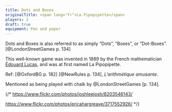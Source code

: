 ```yaml
---
title: Dots and Boxes
originalTitle: <span lang="fr">La Pipopipette</span>
players: 2
draft: true
equipment: Pen and paper
---
```


<span class="aka">Dots and Boxes</span> is also referred to as simply “<span class="aka">Dots</span>”, “<span class="aka">Boxes</span>”, or “<span class="aka">Dot-Boxes</span>”.[@LondonStreetGames p. 134]

This well-known game was invented in 1889 by the French mathematician <a lang="fr" class="noun" href="https://en.wikipedia.org/wiki/%C3%89douard_Lucas">Édouard Lucas</a>, and was at first named <span lang="fr" class="aka">La Pipopipette</span>.

Ref: [@OxfordBG p. 182] [@NewRules p. 134], *L’arithmétique amusante*.


Mentioned as being played with chalk by @LondonStreetGames [p. 134].


{/*
https://www.flickr.com/photos/joshleejosh/8203546143/

https://www.flickr.com/photos/ericahargreave/3717552926/
*/}

